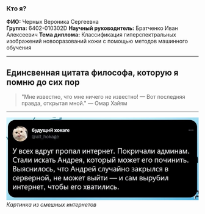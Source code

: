 ### Кто я?

**ФИО:** Черных Вероника Сергеевна  
**Группа:** 6402-010302D 
**Научный руководитель:** Братченко Иван Алексеевич 
**Тема диплома:** Классификация гиперспектральных изображений новооразований кожи с помощью методов машинного обучения

---

##  Единсвенная цитата философа, которую я помню до сих пор

> "Мне известно, что мне ничего не известно! — Вот последняя правда, открытая мной." —  Омар Хайям

---

![База](image.png)
*Картинка из смешных интернетов*
